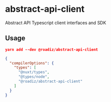 # abstract-api-client
Abstract API Typescript client interfaces and SDK

## Usage

```json
yarn add --dev @roadiz/abstract-api-client
```

```json
{
  "compilerOptions": {
    "types": [
      "@nuxt/types",
      "@types/node",
      "@roadiz/abstract-api-client"
    ]
  }
}

```